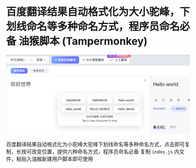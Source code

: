 # 百度翻译结果自动格式化为大小驼峰，下划线命名等多种命名方式，程序员命名必备 油猴脚本 (Tampermonkey)

![show](show.png)

百度翻译结果自动格式化为小驼峰大驼峰下划线命名等多种命名方式，点击即可复制，长按可改变位置，提供六种命名方式，程序员命名必备
复制 `index.js` 内文件，粘贴入油猴新建用户脚本即可使用
